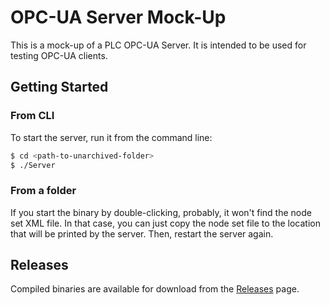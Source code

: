 # OPC-UA Server Mock-Up

This is a mock-up of a PLC OPC-UA Server. It is intended to be used for testing OPC-UA clients.

## Getting Started

### From CLI

To start the server, run it from the command line:

```bash
$ cd <path-to-unarchived-folder>
$ ./Server
```

### From a folder

If you start the binary by double-clicking, probably, it won't find the node set XML file. In that case, you can just
copy the node set file to the location that will be printed by the server. Then, restart the server again.

## Releases

Compiled binaries are available for download from
the [Releases](https://github.com/BIG-MAP/wp4-plc-opcua-prototype/releases) page.
